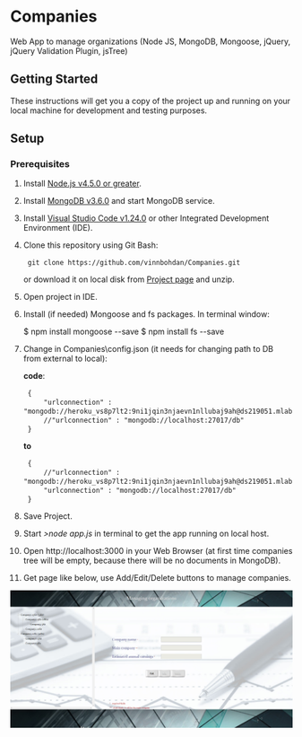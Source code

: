 # Companies
Web App to manage organizations (Node JS, MongoDB, Mongoose, jQuery, jQuery Validation Plugin, jsTree)

## Getting Started

These instructions will get you a copy of the project up and running on your local machine for development and testing purposes.

## Setup

### Prerequisites

1. Install [Node.js v4.5.0 or greater][node].
1. Install [MongoDB v3.6.0][mongoDB] and start MongoDB service.
1. Install [Visual Studio Code v1.24.0][vscode] or other Integrated Development Environment (IDE).
1. Clone this repository using Git Bash:

        git clone https://github.com/vinnbohdan/Companies.git
        
    or download it on local disk from [Project page][companies] and unzip.

1. Open project in IDE.

1. Install (if needed) Mongoose and fs packages. In terminal window:

    $ npm install mongoose --save
    $ npm install fs --save

1. Change in Companies\config.json (it needs for changing path to DB from external to local):

    **code**:

        {
            "urlconnection" : "mongodb://heroku_vs8p7lt2:9ni1jqin3njaevn1nllubaj9ah@ds219051.mlab.com:19051/heroku_vs8p7lt2"//,
            //"urlconnection" : "mongodb://localhost:27017/db"
        }

    **to**

        {
            //"urlconnection" : "mongodb://heroku_vs8p7lt2:9ni1jqin3njaevn1nllubaj9ah@ds219051.mlab.com:19051/heroku_vs8p7lt2",
            "urlconnection" : "mongodb://localhost:27017/db"
        }

1. Save Project.

1. Start *>node app.js* in terminal to get the app running on local host.

1. Open http://localhost:3000 in your Web Browser (at first time companies tree will be empty, because there will be no documents in MongoDB).

1. Get page like below, use Add/Edit/Delete buttons to manage companies.

![screenshot](https://github.com/vinnbohdan/Companies/blob/master/page.PNG)

[node]: https://nodejs.org/
[mongoDB]: https://www.mongodb.com/mongodb-3.6
[vscode]: https://code.visualstudio.com/
[companies]: https://github.com/vinnbohdan/Companies